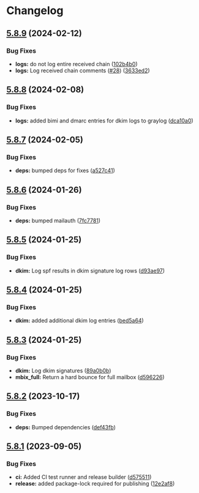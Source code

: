 # Changelog

## [5.8.9](https://github.com/nodemailer/haraka-plugin-wildduck/compare/v5.8.8...v5.8.9) (2024-02-12)


### Bug Fixes

* **logs:** do not log entire received chain ([102b4b0](https://github.com/nodemailer/haraka-plugin-wildduck/commit/102b4b0268c97c575090db38700e9ad02a03c26a))
* **logs:** Log received chain comments ([#28](https://github.com/nodemailer/haraka-plugin-wildduck/issues/28)) ([3633ed2](https://github.com/nodemailer/haraka-plugin-wildduck/commit/3633ed20548ba1ff91fa1c0c8ac2b23c63d8886e))

## [5.8.8](https://github.com/nodemailer/haraka-plugin-wildduck/compare/v5.8.7...v5.8.8) (2024-02-08)


### Bug Fixes

* **logs:** added bimi and dmarc entries for dkim logs to graylog ([dca10a0](https://github.com/nodemailer/haraka-plugin-wildduck/commit/dca10a02b9e765327ee506ca7549b5d5e3911333))

## [5.8.7](https://github.com/nodemailer/haraka-plugin-wildduck/compare/v5.8.6...v5.8.7) (2024-02-05)


### Bug Fixes

* **deps:** bumped deps for fixes ([a527c41](https://github.com/nodemailer/haraka-plugin-wildduck/commit/a527c41bf74cdbc2d223d1bfca468094b0db1d76))

## [5.8.6](https://github.com/nodemailer/haraka-plugin-wildduck/compare/v5.8.5...v5.8.6) (2024-01-26)


### Bug Fixes

* **deps:** bumped mailauth ([7fc7781](https://github.com/nodemailer/haraka-plugin-wildduck/commit/7fc77814615c6426915778a79b5c366ec9c494a9))

## [5.8.5](https://github.com/nodemailer/haraka-plugin-wildduck/compare/v5.8.4...v5.8.5) (2024-01-25)


### Bug Fixes

* **dkim:** Log spf results in dkim signature log rows ([d93ae97](https://github.com/nodemailer/haraka-plugin-wildduck/commit/d93ae973b756271850f837d4897417910834485e))

## [5.8.4](https://github.com/nodemailer/haraka-plugin-wildduck/compare/v5.8.3...v5.8.4) (2024-01-25)


### Bug Fixes

* **dkim:** added additional dkim log entries ([bed5a64](https://github.com/nodemailer/haraka-plugin-wildduck/commit/bed5a640b041fe8370afa9dd55e83ae2ed67bee7))

## [5.8.3](https://github.com/nodemailer/haraka-plugin-wildduck/compare/v5.8.2...v5.8.3) (2024-01-25)


### Bug Fixes

* **dkim:** Log dkim signatures ([89a0b0b](https://github.com/nodemailer/haraka-plugin-wildduck/commit/89a0b0bbec4cca5a2b12f620d04220d01771915b))
* **mbix_full:** Return a hard bounce for full mailbox ([d596226](https://github.com/nodemailer/haraka-plugin-wildduck/commit/d59622638b5599418ff062d5bd2ace1011c17f02))

## [5.8.2](https://github.com/nodemailer/haraka-plugin-wildduck/compare/v5.8.1...v5.8.2) (2023-10-17)


### Bug Fixes

* **deps:** Bumped dependencies ([def43fb](https://github.com/nodemailer/haraka-plugin-wildduck/commit/def43fb9eaee7ac4ab76ccb91f38a33c41693d4f))

## [5.8.1](https://github.com/nodemailer/haraka-plugin-wildduck/compare/v5.8.0...v5.8.1) (2023-09-05)


### Bug Fixes

* **ci:** Added CI test runner and release builder ([d575511](https://github.com/nodemailer/haraka-plugin-wildduck/commit/d5755118a904a35d2737c63b2780cb5151f55a22))
* **release:** added package-lock required for publishing ([12e2af8](https://github.com/nodemailer/haraka-plugin-wildduck/commit/12e2af890d3072e175b47e230241114a57487ea7))
